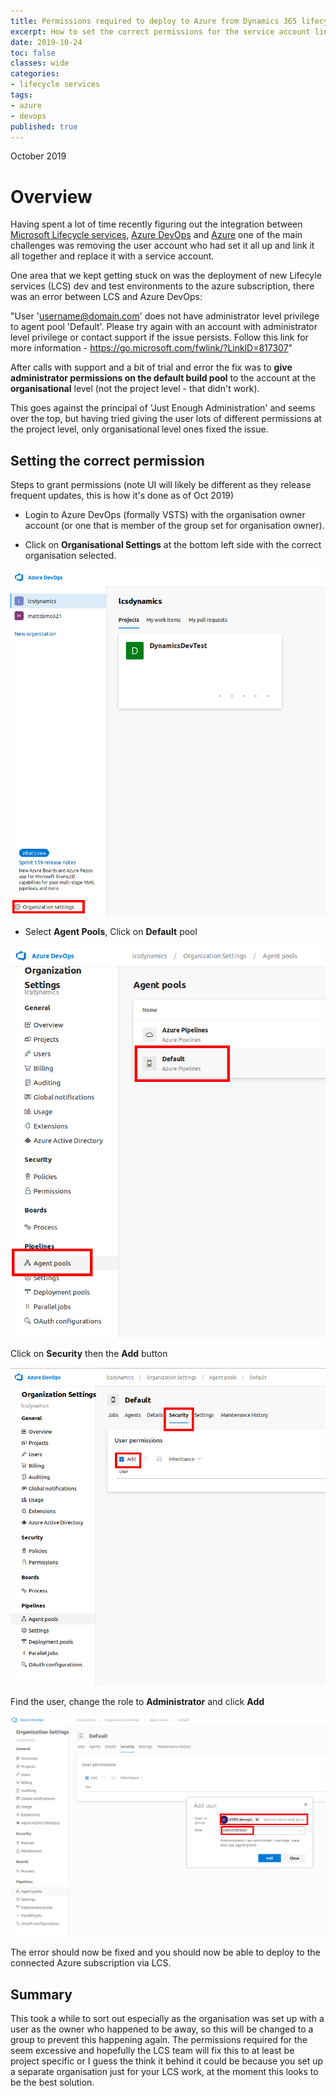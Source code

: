 ```yaml
---
title: Permissions required to deploy to Azure from Dynamics 365 lifecycle services
excerpt: How to set the correct permissions for the service account linking Microsoft Dynamics 365 lifecycle services and Azure DevOps to deploy to Azure.
date: 2019-10-24
toc: false
classes: wide
categories:
- lifecycle services
tags:
- azure
- devops
published: true
---
```

October 2019

# Overview

Having spent a lot of time recently figuring out the integration between [Microsoft Lifecycle services], [Azure DevOps] and [Azure] one of the main challenges was removing the user account who had set it all up and link it all together and replace it with a service account.

One area that we kept getting stuck on was the deployment of new Lifecyle services (LCS) dev and test environments to the azure subscription, there was an error between LCS and Azure DevOps:

"User 'username@domain.com' does not have administrator level privilege to agent pool 'Default'. Please try again with an account with administrator level privilege or contact support if the issue persists. Follow this link for more information - https://go.microsoft.com/fwlink/?LinklD=817307"

After calls with support and a bit of trial and error the fix was to **give administrator permissions on the default build pool** to the account at the **organisational** level (not the project level - that didn't work). 

This goes against the principal of 'Just Enough Administration' and seems over the top, but having tried giving the user lots of different permissions at the project level, only organisational level ones fixed the issue.

## Setting the correct permission

Steps to grant permissions (note UI will likely be different as they release frequent updates, this is how it's done as of Oct 2019)

* Login to Azure DevOps (formally VSTS) with the organisation owner account (or one that is member of the group set for organisation owner).

* Click on **Organisational Settings** at the bottom left side with the correct organisation selected.

![Azure DevOps organisation settings](/images/lifecycle-services/org-settings.png)

* Select **Agent Pools**, Click on **Default** pool

![Azure DevOps agent pools tab](/images/lifecycle-services/agent-pools.png)


Click on **Security** then the **Add** button

![Azure DevOps agent security tab](/images/lifecycle-services/agent-security.png)

Find the user, change the role to **Administrator** and click **Add**

![Azure DevOps add user as admin to agent pool](/images/lifecycle-services/add-user.png)

The error should now be fixed and you should now be able to deploy to the connected Azure subscription via LCS.

## Summary

This took a while to sort out especially as the organisation was set up with a user as the owner who happened to be away, so this will be changed to a group to prevent this happening again. The permissions required for the seem excessive and hopefully the LCS team will fix this to at least be project specific or I guess the think it behind it could be because you set up a separate organisation just for your LCS work, at the moment this looks to be the best solution.

[Microsoft Lifecycle services]: https://lcs.dynamics.com/Logon/Index
[Azure DevOps]: https://azure.microsoft.com/en-ca/services/devops/
[Azure]: https://azure.microsoft.com/en-us/
